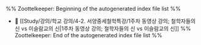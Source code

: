 %% Zoottelkeeper: Beginning of the autogenerated index file list  %%
- 📄 [[Study/강의/학교 강의/4-2. 서양중세철학특강/1주차 동영상 강의; 철학자들의 신 vs 이슬람교의 신|1주차 동영상 강의; 철학자들의 신 vs 이슬람교의 신]]
%% Zoottelkeeper: End of the autogenerated index file list  %%
